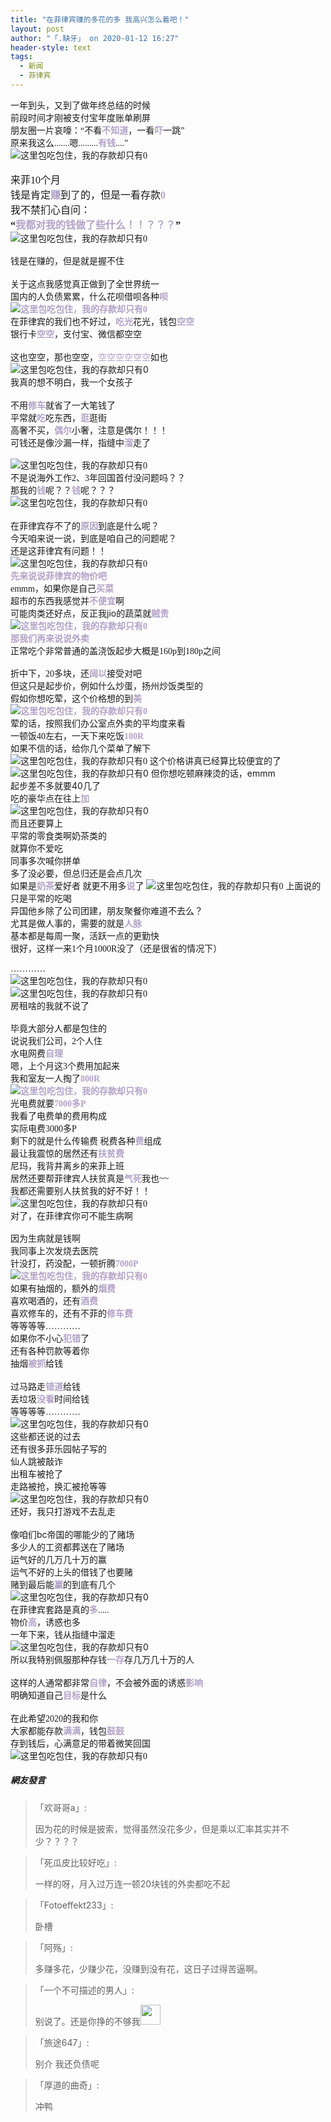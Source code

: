 ```yaml
---
title: "在菲律宾赚的多花的多 我高兴怎么着吧！"
layout: post
author: "「.缺牙」 on 2020-01-12 16:27"
header-style: text
tags:
  - 新闻
  - 菲律宾
---
```


<span style="font-family: 微软雅黑, &quot;Microsoft YaHei&quot;;">一年到头，又到了做年终总结的时候</span>
<br>
<span style="font-family: 微软雅黑, &quot;Microsoft YaHei&quot;;">前段时间才刚被支付宝年度账单刷屏</span>
<br>
<span style="font-family: 微软雅黑, &quot;Microsoft YaHei&quot;;">朋友圈一片哀嚎：“不看<strong><span style="font-family: 微软雅黑, &quot;Microsoft YaHei&quot;; color: rgb(178, 162, 199);">不知道</span></strong>，一看<strong><span style="font-family: 微软雅黑, &quot;Microsoft YaHei&quot;; color: rgb(178, 162, 199);">吓</span></strong>一跳”</span>
<br>
<span style="font-family: 微软雅黑, &quot;Microsoft YaHei&quot;;">原来我这么.......嗯.........<strong><span style="font-family: 微软雅黑, &quot;Microsoft YaHei&quot;; color: rgb(178, 162, 199);">有钱</span></strong>....”</span>
<span style="font-family: 微软雅黑, &quot;Microsoft YaHei&quot;;"><br></span>
<span style="font-family: 微软雅黑, &quot;Microsoft YaHei&quot;;"><img src="http://images.feileyuan.com/images/ueditor/202001121509000030.jpg" title="这里包吃包住，我的存款却只有0" alt="这里包吃包住，我的存款却只有0"></span>
<span style="font-family: 微软雅黑, &quot;Microsoft YaHei&quot;;"><br></span>
<br>
<span style="font-size: 16px; font-family: 微软雅黑, &quot;Microsoft YaHei&quot;;">来菲10个月</span>
<span style="font-size: 16px; font-family: 微软雅黑, &quot;Microsoft YaHei&quot;;"><br></span>
<span style="font-size: 16px; font-family: 微软雅黑, &quot;Microsoft YaHei&quot;;">钱是肯定<strong><span style="font-size: 16px; font-family: 微软雅黑, &quot;Microsoft YaHei&quot;; color: rgb(178, 162, 199);">赚</span></strong>到了的，但是一看存款<strong><span style="font-size: 16px; font-family: 微软雅黑, &quot;Microsoft YaHei&quot;; color: rgb(178, 162, 199);">0</span></strong></span>
<span style="font-size: 16px; font-family: 微软雅黑, &quot;Microsoft YaHei&quot;;"><br></span>
<span style="font-size: 16px; font-family: 微软雅黑, &quot;Microsoft YaHei&quot;;">我不禁扪心自问：</span>
<span style="font-size: 16px; font-family: 微软雅黑, &quot;Microsoft YaHei&quot;;"><br></span>
<span style="overflow-wrap: break-word; font-weight: 700; font-size: 16px; font-family: 微软雅黑, &quot;Microsoft YaHei&quot;;">“<span style="overflow-wrap: break-word; font-weight: 700; font-size: 16px; font-family: 微软雅黑, &quot;Microsoft YaHei&quot;; color: rgb(178, 162, 199);">我都对我的钱做了些什么！！？？？</span>”</span>
<span style="font-family: 微软雅黑, &quot;Microsoft YaHei&quot;;"><br></span>
<span style="font-family: 微软雅黑, &quot;Microsoft YaHei&quot;;"><img src="http://images.feileyuan.com/images/ueditor/202001121512000059.gif" title="这里包吃包住，我的存款却只有0" alt="这里包吃包住，我的存款却只有0"></span><br>
<span style="font-family: 微软雅黑, &quot;Microsoft YaHei&quot;;"><br></span>
<span style="font-family: 微软雅黑, &quot;Microsoft YaHei&quot;;">钱是在赚的，但是就是握不住<br></span>
<br>
<span style="font-family: 微软雅黑, &quot;Microsoft YaHei&quot;;">关于这点我感觉真正做到了全世界统一</span>
<br>
<span style="font-family: 微软雅黑, &quot;Microsoft YaHei&quot;;">国内的人负债累累，什么花呗借呗各种<strong><span style="font-family: 微软雅黑, &quot;Microsoft YaHei&quot;; color: rgb(178, 162, 199);">呗</span></strong></span>
<span style="font-family: 微软雅黑, &quot;Microsoft YaHei&quot;;"><strong><span style="font-family: 微软雅黑, &quot;Microsoft YaHei&quot;; color: rgb(178, 162, 199);"><br></span></strong></span>
<span style="font-family: 微软雅黑, &quot;Microsoft YaHei&quot;;"><strong><span style="font-family: 微软雅黑, &quot;Microsoft YaHei&quot;; color: rgb(178, 162, 199);"><img src="http://images.feileyuan.com/images/ueditor/202001121516000019.gif" title="这里包吃包住，我的存款却只有0" alt="这里包吃包住，我的存款却只有0"></span></strong></span>
<br>
<span style="font-family: 微软雅黑, &quot;Microsoft YaHei&quot;;">在菲律宾的我们也不好过，<strong><span style="font-family: 微软雅黑, &quot;Microsoft YaHei&quot;; color: rgb(178, 162, 199);">吃光</span></strong>花光，钱包<strong><span style="font-family: 微软雅黑, &quot;Microsoft YaHei&quot;; color: rgb(178, 162, 199);">空空</span></strong></span>
<br>
银行卡<strong><span style="color: rgb(178, 162, 199);">空空</span></strong>，支付宝、微信都空空<br>
<br>
这也空空，那也空空，<span style="color: rgb(178, 162, 199);">空空空空空空</span>如也
<br>
<img src="http://images.feileyuan.com/images/ueditor/202001121518000018.gif" title="这里包吃包住，我的存款却只有0" alt="这里包吃包住，我的存款却只有0">
<br>
<span style="font-family: 微软雅黑, &quot;Microsoft YaHei&quot;;">我真的想不明白，我一个女孩子<br></span>
<br>
<span style="font-family: 微软雅黑, &quot;Microsoft YaHei&quot;;">不用<strong><span style="font-family: 微软雅黑, &quot;Microsoft YaHei&quot;; color: rgb(178, 162, 199);">修车</span></strong>就省了一大笔钱了</span>
<br>
<span style="font-family: 微软雅黑, &quot;Microsoft YaHei&quot;;">平常就<strong><span style="font-family: 微软雅黑, &quot;Microsoft YaHei&quot;; color: rgb(178, 162, 199);">吃</span></strong>吃东西，<span style="font-family: 微软雅黑, &quot;Microsoft YaHei&quot;; color: rgb(178, 162, 199);"><strong>逛</strong></span>逛街</span>
<br>
<span style="font-family: 微软雅黑, &quot;Microsoft YaHei&quot;;">高奢不买，<strong><span style="font-family: 微软雅黑, &quot;Microsoft YaHei&quot;; color: rgb(178, 162, 199);">偶尔</span></strong>小奢，注意是偶尔！！！</span>
<br>
<span style="font-family: 微软雅黑, &quot;Microsoft YaHei&quot;;">可钱还是像沙漏一样，指缝中<strong><span style="font-family: 微软雅黑, &quot;Microsoft YaHei&quot;; color: rgb(178, 162, 199);">溜</span></strong>走了<br></span>
<span style="font-family: 微软雅黑, &quot;Microsoft YaHei&quot;;"><br></span>
<span style="font-family: 微软雅黑, &quot;Microsoft YaHei&quot;;"><img src="http://images.feileyuan.com/images/ueditor/202001121521000053.gif" title="这里包吃包住，我的存款却只有0" alt="这里包吃包住，我的存款却只有0"></span>
<span style="font-family: 微软雅黑, &quot;Microsoft YaHei&quot;;"><br></span>
<span style="font-family: 微软雅黑, &quot;Microsoft YaHei&quot;;">不是说海外工作2、3年回国首付没问题吗？？</span>
<span style="font-family: 微软雅黑, &quot;Microsoft YaHei&quot;;"><br></span>
<span style="font-family: 微软雅黑, &quot;Microsoft YaHei&quot;;">那我的<span style="font-family: 微软雅黑, &quot;Microsoft YaHei&quot;; color: rgb(178, 162, 199);"><strong>钱</strong></span>呢？？<span style="font-family: 微软雅黑, &quot;Microsoft YaHei&quot;; color: rgb(178, 162, 199);"><strong>钱</strong></span>呢？？？</span>
<span style="font-family: 微软雅黑, &quot;Microsoft YaHei&quot;;"><br></span>
<span style="font-family: 微软雅黑, &quot;Microsoft YaHei&quot;;"><img src="http://images.feileyuan.com/images/ueditor/202001121524000016.jpg" title="这里包吃包住，我的存款却只有0" alt="这里包吃包住，我的存款却只有0"></span>
<span style="font-family: 微软雅黑, &quot;Microsoft YaHei&quot;;"><br></span>
<br>
<span style="font-family:微软雅黑, Microsoft YaHei">在菲律宾存不了的<strong><span style="color: rgb(178, 162, 199);">原因</span></strong>到底是什么呢？</span>
<br>
<span style="font-family: 微软雅黑, &quot;Microsoft YaHei&quot;;">今天咱来说一说，到底是咱自己的问题呢？</span>
<span style="font-family: 微软雅黑, &quot;Microsoft YaHei&quot;;"><br></span>
<span style="font-family: 微软雅黑, &quot;Microsoft YaHei&quot;;">还是这菲律宾有问题！！</span>
<span style="font-family: 微软雅黑, &quot;Microsoft YaHei&quot;;"><br></span>
<span style="font-family: 微软雅黑, &quot;Microsoft YaHei&quot;;"><img src="http://images.feileyuan.com/images/ueditor/202001121526000002.gif" title="这里包吃包住，我的存款却只有0" alt="这里包吃包住，我的存款却只有0"></span>
<span style="font-family: 微软雅黑, &quot;Microsoft YaHei&quot;;"><br></span>
<span style="font-family: 微软雅黑, &quot;Microsoft YaHei&quot;;"><strong><span style="color: rgb(178, 162, 199);">先来说说菲律宾的物价吧</span></strong></span>
<br>
<span style="font-family:微软雅黑, Microsoft YaHei">emmm，如果你是自己<strong><span style="color: rgb(178, 162, 199);">买菜</span></strong></span>
<span style="font-family:微软雅黑, Microsoft YaHei"><br></span>
<span style="font-family:微软雅黑, Microsoft YaHei">超市的东西我感觉并<span style="color: rgb(178, 162, 199);"><strong>不便宜</strong></span>啊</span>
<span style="font-family:微软雅黑, Microsoft YaHei"><br></span>
<span style="font-family:微软雅黑, Microsoft YaHei">可能肉类还好点，反正我</span>jio的<span style="font-family:微软雅黑, Microsoft YaHei">蔬菜就<strong><span style="color: rgb(178, 162, 199);">贼贵</span></strong></span>
<span style="font-family:微软雅黑, Microsoft YaHei"><strong><span style="color: rgb(178, 162, 199);"><br></span></strong></span>
<span style="font-family:微软雅黑, Microsoft YaHei"><strong><span style="color: rgb(178, 162, 199);"><img src="http://images.feileyuan.com/images/ueditor/202001121529000036.gif" title="这里包吃包住，我的存款却只有0" alt="这里包吃包住，我的存款却只有0"></span></strong></span>
<span style="font-family:微软雅黑, Microsoft YaHei"><strong><span style="color: rgb(178, 162, 199);"><br></span></strong></span>
<strong><span style="font-family: 微软雅黑, &quot;Microsoft YaHei&quot;; color: rgb(178, 162, 199);">那我们再来说说外卖</span></strong>
<strong><span style="font-family: 微软雅黑, &quot;Microsoft YaHei&quot;; color: rgb(178, 162, 199);"><br></span></strong>
<span style="font-family: 微软雅黑, &quot;Microsoft YaHei&quot;;">正常吃个非常普通的盖浇饭起步大概是160p到180p之间</span><br>
<span style="font-family: 微软雅黑, &quot;Microsoft YaHei&quot;;"><br></span>
<span style="font-family: 微软雅黑, &quot;Microsoft YaHei&quot;;">折中下，20多块，还<strong><span style="font-family: 微软雅黑, &quot;Microsoft YaHei&quot;; color: rgb(178, 162, 199);">阔以</span></strong>接受对吧</span>
<span style="font-family: 微软雅黑, &quot;Microsoft YaHei&quot;;"><br></span>
<span style="font-family: 微软雅黑, &quot;Microsoft YaHei&quot;;">但这只是起步价，例如什么炒蛋，扬州炒饭类型的</span>
<span style="font-family: 微软雅黑, &quot;Microsoft YaHei&quot;;"><br></span>
<span style="font-family: 微软雅黑, &quot;Microsoft YaHei&quot;;">假如你想吃荤，这个价格想的到<strong><span style="font-family: 微软雅黑, &quot;Microsoft YaHei&quot;; color: rgb(178, 162, 199);">美</span></strong></span>
<br>
<span style="font-family: 微软雅黑, &quot;Microsoft YaHei&quot;;"><strong><span style="font-family: 微软雅黑, &quot;Microsoft YaHei&quot;; color: rgb(178, 162, 199);"><img src="http://images.feileyuan.com/images/ueditor/202001121535000027.jpg" title="这里包吃包住，我的存款却只有0" alt="这里包吃包住，我的存款却只有0"></span></strong></span>
<span style="font-family: 微软雅黑, &quot;Microsoft YaHei&quot;;"><strong><span style="font-family: 微软雅黑, &quot;Microsoft YaHei&quot;; color: rgb(178, 162, 199);"><br></span></strong></span>
<span style="font-family: 微软雅黑, &quot;Microsoft YaHei&quot;;">荤的话，按照我们办公室点外卖的平均度来看</span>
<br>
<span style="font-family: 微软雅黑, &quot;Microsoft YaHei&quot;;">一顿饭40左右，一天下来吃饭<strong><span style="font-family: 微软雅黑, &quot;Microsoft YaHei&quot;; color: rgb(178, 162, 199);">100R</span></strong></span>
<br>
<span style="font-family: 微软雅黑, &quot;Microsoft YaHei&quot;;">如果不信的话，给你几个菜单了解下</span>
<span style="font-family: 微软雅黑, &quot;Microsoft YaHei&quot;;"><br></span>
<span style="font-family: 微软雅黑, &quot;Microsoft YaHei&quot;;"><img src="http://images.feileyuan.com/images/ueditor/202001121541000038.jpg" title="这里包吃包住，我的存款却只有0" alt="这里包吃包住，我的存款却只有0"></span>
这个价格讲真已经算比较便宜的了
<br>
<img src="http://images.feileyuan.com/images/ueditor/202001121542000054.jpg" title="这里包吃包住，我的存款却只有0" alt="这里包吃包住，我的存款却只有0">
但你想吃顿麻辣烫的话，emmm
<br>
起步差不多就要40几了
<br>
吃的豪华点在往上<strong><span style="color: rgb(178, 162, 199);">加</span></strong>
<br>
<img src="http://images.feileyuan.com/images/ueditor/202001121543000049.gif" title="这里包吃包住，我的存款却只有0" alt="这里包吃包住，我的存款却只有0">
<br>
<span style="font-family: 微软雅黑, &quot;Microsoft YaHei&quot;;">而且还要算上</span>
<span style="font-family: 微软雅黑, &quot;Microsoft YaHei&quot;;"><br></span>
<span style="font-family: 微软雅黑, &quot;Microsoft YaHei&quot;;">平常的零食类啊奶茶类的</span>
<span style="font-family: 微软雅黑, &quot;Microsoft YaHei&quot;;"><br></span>
<span style="font-family: 微软雅黑, &quot;Microsoft YaHei&quot;;">就算你不爱吃</span>
<span style="font-family: 微软雅黑, &quot;Microsoft YaHei&quot;;"><br></span>
<span style="font-family: 微软雅黑, &quot;Microsoft YaHei&quot;;">同事多次喊你拼单</span>
<span style="font-family: 微软雅黑, &quot;Microsoft YaHei&quot;;"><br></span>
<span style="font-family: 微软雅黑, &quot;Microsoft YaHei&quot;;">多了没必要，但总归还是会点几次</span>
<span style="font-family: 微软雅黑, &quot;Microsoft YaHei&quot;;"><br></span>
<span style="font-family: 微软雅黑, &quot;Microsoft YaHei&quot;;">如果是<span style="font-family: 微软雅黑, &quot;Microsoft YaHei&quot;; color: rgb(178, 162, 199);"><strong>奶茶</strong></span>爱好者 就更不用多<strong><span style="font-family: 微软雅黑, &quot;Microsoft YaHei&quot;; color: rgb(178, 162, 199);">说</span></strong>了</span>
<span style="font-family: 微软雅黑, &quot;Microsoft YaHei&quot;;"><img src="http://images.feileyuan.com/images/ueditor/202001121551000032.gif" title="这里包吃包住，我的存款却只有0" alt="这里包吃包住，我的存款却只有0"></span>
<span style="font-family: 微软雅黑, &quot;Microsoft YaHei&quot;;">上面说的只是平常的吃喝</span>
<span style="font-family: 微软雅黑, &quot;Microsoft YaHei&quot;;"><br></span>
<span style="font-family: 微软雅黑, &quot;Microsoft YaHei&quot;;">异国他乡除了公司团建，朋友聚餐你难道不去么？</span>
<span style="font-family: 微软雅黑, &quot;Microsoft YaHei&quot;;"><br></span>
<span style="font-family: 微软雅黑, &quot;Microsoft YaHei&quot;;">尤其是做人事的，需要的就是<strong><span style="font-family: 微软雅黑, &quot;Microsoft YaHei&quot;; color: rgb(178, 162, 199);">人脉</span></strong></span>
<span style="font-family: 微软雅黑, &quot;Microsoft YaHei&quot;;"><br></span>
<span style="font-family:微软雅黑, Microsoft YaHei">基本都是每周一聚，活跃一点的更勤快</span>
<span style="font-family:微软雅黑, Microsoft YaHei"><br></span>
<span style="font-family:微软雅黑, Microsoft YaHei">很好，这样一来1个月1000R没了（还是很省的情况下）<br></span>
<span style="font-family:微软雅黑, Microsoft YaHei"><br></span>
<span style="font-family:微软雅黑, Microsoft YaHei">…………</span>
<span style="font-family:微软雅黑, Microsoft YaHei"><br></span>
<span style="font-family:微软雅黑, Microsoft YaHei"><img src="http://images.feileyuan.com/images/ueditor/202001121557000053.jpg" title="这里包吃包住，我的存款却只有0" alt="这里包吃包住，我的存款却只有0"></span>
<span style="font-family:微软雅黑, Microsoft YaHei"><br></span>
<span style="font-family:微软雅黑, Microsoft YaHei"><img src="http://images.feileyuan.com/images/ueditor/202001121558000037.jpg" title="这里包吃包住，我的存款却只有0" alt="这里包吃包住，我的存款却只有0"></span>
<span style="font-family:微软雅黑, Microsoft YaHei"><br></span>
<span style="font-family:微软雅黑, Microsoft YaHei">房租啥的我就不说了<br></span>
<span style="font-family:微软雅黑, Microsoft YaHei"><br></span>
<span style="font-family:微软雅黑, Microsoft YaHei">毕竟大部分人都是包住的</span>
<span style="font-family:微软雅黑, Microsoft YaHei"><br></span>
<span style="font-family:微软雅黑, Microsoft YaHei">说说我们公司，2个人住</span>
<span style="font-family:微软雅黑, Microsoft YaHei"><br></span>
<span style="font-family:微软雅黑, Microsoft YaHei">水电网费<strong><span style="color: rgb(178, 162, 199);">自理</span></strong></span>
<span style="font-family:微软雅黑, Microsoft YaHei"><br></span>
<span style="font-family:微软雅黑, Microsoft YaHei">嗯，上个月这3个费用加起来</span>
<span style="font-family:微软雅黑, Microsoft YaHei"><br></span>
<span style="font-family:微软雅黑, Microsoft YaHei">我和室友一人掏了<span style="color: rgb(178, 162, 199);"><strong>800R</strong></span></span>
<span style="font-family:微软雅黑, Microsoft YaHei"><span style="color: rgb(178, 162, 199);"><strong><br></strong></span></span>
<span style="font-family:微软雅黑, Microsoft YaHei"><span style="color: rgb(178, 162, 199);"><strong><img src="http://images.feileyuan.com/images/ueditor/202001121602000059.gif" title="这里包吃包住，我的存款却只有0" alt="这里包吃包住，我的存款却只有0"></strong></span></span>
<span style="font-family:微软雅黑, Microsoft YaHei"><span style="color: rgb(178, 162, 199);"><strong><br></strong></span></span>
<span style="font-family: 微软雅黑, &quot;Microsoft YaHei&quot;;">光电费就要<strong><span style="font-family: 微软雅黑, &quot;Microsoft YaHei&quot;; color: rgb(178, 162, 199);">7000多P</span></strong></span>
<br>
<span style="font-family: 微软雅黑, &quot;Microsoft YaHei&quot;;">我看了电费单的费用构成</span>
<br>
<span style="font-family: 微软雅黑, &quot;Microsoft YaHei&quot;;">实际电费3000多P&nbsp;</span>
<span style="font-family: 微软雅黑, &quot;Microsoft YaHei&quot;;"><br></span>
<span style="font-family: 微软雅黑, &quot;Microsoft YaHei&quot;;">剩下的就是什么传输费 税费各种<strong><span style="font-family: 微软雅黑, &quot;Microsoft YaHei&quot;; color: rgb(178, 162, 199);">费</span></strong>组成</span>
<br>
<span style="font-family: 微软雅黑, &quot;Microsoft YaHei&quot;;">最让我震惊的居然还有<span style="font-family: 微软雅黑, &quot;Microsoft YaHei&quot;; color: rgb(178, 162, 199);"><strong>扶贫费</strong></span></span>
<br>
<span style="font-family: 微软雅黑, &quot;Microsoft YaHei&quot;;">尼玛，我背井离乡的来菲上班</span>
<br>
<span style="font-family: 微软雅黑, &quot;Microsoft YaHei&quot;;">居然还要帮菲律宾人扶贫真是<span style="font-family: 微软雅黑, &quot;Microsoft YaHei&quot;; color: rgb(178, 162, 199);"><strong>气死</strong></span>我也~~</span>
<br>
<span style="font-family: 微软雅黑, &quot;Microsoft YaHei&quot;;">我都还需要别人扶贫我的好不好！！</span>
<span style="font-family: 微软雅黑, &quot;Microsoft YaHei&quot;;"><br></span>
<span style="font-family: 微软雅黑, &quot;Microsoft YaHei&quot;;"><img src="http://images.feileyuan.com/images/ueditor/202001121606000048.gif" title="这里包吃包住，我的存款却只有0" alt="这里包吃包住，我的存款却只有0"></span>
<span style="font-family: 微软雅黑, &quot;Microsoft YaHei&quot;;"><br></span>
<span style="font-family: 微软雅黑, &quot;Microsoft YaHei&quot;;">对了，在菲律宾你可不能生病啊<br></span>
<span style="font-family: 微软雅黑, &quot;Microsoft YaHei&quot;;"><br></span>
<span style="font-family: 微软雅黑, &quot;Microsoft YaHei&quot;;">因为生病就是钱啊</span>
<span style="font-family: 微软雅黑, &quot;Microsoft YaHei&quot;;"><br></span>
<span style="font-family: 微软雅黑, &quot;Microsoft YaHei&quot;;">我同事上次发烧去医院</span>
<span style="font-family: 微软雅黑, &quot;Microsoft YaHei&quot;;"><br></span>
<span style="font-family: 微软雅黑, &quot;Microsoft YaHei&quot;;">针没打，药没配，一顿折腾<span style="font-family: 微软雅黑, &quot;Microsoft YaHei&quot;; color: rgb(178, 162, 199);"><strong>7000P</strong></span></span>
<span style="font-family: 微软雅黑, &quot;Microsoft YaHei&quot;; color: rgb(178, 162, 199);"><strong><br></strong></span>
<span style="font-family: 微软雅黑, &quot;Microsoft YaHei&quot;; color: rgb(178, 162, 199);"><strong><img src="http://images.feileyuan.com/images/ueditor/202001121608000026.gif" title="这里包吃包住，我的存款却只有0" alt="这里包吃包住，我的存款却只有0"></strong></span>
<span style="font-family: 微软雅黑, &quot;Microsoft YaHei&quot;; color: rgb(178, 162, 199);"><strong><br></strong></span>
<span style="font-family: 微软雅黑, &quot;Microsoft YaHei&quot;;">如果有抽烟的，额外的<strong><span style="font-family: 微软雅黑, &quot;Microsoft YaHei&quot;; color: rgb(178, 162, 199);">烟费</span></strong></span>
<span style="font-family: 微软雅黑, &quot;Microsoft YaHei&quot;;"><br></span>
<span style="font-family: 微软雅黑, &quot;Microsoft YaHei&quot;;">喜欢喝酒的，还有<strong><span style="font-family: 微软雅黑, &quot;Microsoft YaHei&quot;; color: rgb(178, 162, 199);">酒费</span></strong></span>
<span style="font-family: 微软雅黑, &quot;Microsoft YaHei&quot;;"><br></span>
<span style="font-family: 微软雅黑, &quot;Microsoft YaHei&quot;;">喜欢修车的，还有不菲的<strong><span style="font-family: 微软雅黑, &quot;Microsoft YaHei&quot;; color: rgb(178, 162, 199);">修车费</span></strong></span>
<br>
<span style="font-family: 微软雅黑, &quot;Microsoft YaHei&quot;;">等等等等…………</span>
<span style="font-family: 微软雅黑, &quot;Microsoft YaHei&quot;; color: rgb(178, 162, 199);"><strong><br></strong></span>
<span style="font-family: 微软雅黑, &quot;Microsoft YaHei&quot;;">如果你不小心<strong><span style="font-family: 微软雅黑, &quot;Microsoft YaHei&quot;; color: rgb(178, 162, 199);">犯错</span></strong>了</span>
<br>
<span style="font-family: 微软雅黑, &quot;Microsoft YaHei&quot;;">还有各种罚款等着你</span>
<br>
<span style="font-family: 微软雅黑, &quot;Microsoft YaHei&quot;;">抽烟<strong><span style="font-family: 微软雅黑, &quot;Microsoft YaHei&quot;; color: rgb(178, 162, 199);">被抓</span></strong>给钱<br></span>
<br>
<span style="font-family: 微软雅黑, &quot;Microsoft YaHei&quot;;">过马路走<strong><span style="font-family: 微软雅黑, &quot;Microsoft YaHei&quot;; color: rgb(178, 162, 199);">错道</span></strong>给钱</span>
<br>
<span style="font-family: 微软雅黑, &quot;Microsoft YaHei&quot;;">丢垃圾<strong><span style="font-family: 微软雅黑, &quot;Microsoft YaHei&quot;; color: rgb(178, 162, 199);">没看</span></strong>时间给钱</span>
<br>
<span style="font-family: 微软雅黑, &quot;Microsoft YaHei&quot;; text-align: center;">等等等等…………</span>
<br>
<img src="http://images.feileyuan.com/images/ueditor/202001121611000049.gif" title="这里包吃包住，我的存款却只有0" alt="这里包吃包住，我的存款却只有0">
<br>
这些都还说的过去
<br>
还有很多菲乐园帖子写的
<br>
仙人跳被敲诈
<br>
出租车被抢了
<br>
走路被抢，换汇被抢等等
<br>
<img src="http://images.feileyuan.com/images/ueditor/202001121614000029.jpg" title="这里包吃包住，我的存款却只有0" alt="这里包吃包住，我的存款却只有0">
<br>
还好，我只打游戏不去乱走<br>
<br>
像咱们bc帝国的哪能少的了赌场
<br>
多少人的工资都葬送在了赌场
<br>
运气好的几万几十万的赢
<br>
运气不好的上头的借钱了也要赌
<br>
赌到最后能<strong><span style="color: rgb(178, 162, 199);">赢</span></strong>的到底有几个
<br>
<img src="http://images.feileyuan.com/images/ueditor/202001121619000024.gif" title="这里包吃包住，我的存款却只有0" alt="这里包吃包住，我的存款却只有0">
<br>
<span style="font-family: 微软雅黑, &quot;Microsoft YaHei&quot;;">在菲律宾套路是真的<strong><span style="color: rgb(178, 162, 199);">多</span></strong>.....</span>
<br>
<span style="font-family: 微软雅黑, &quot;Microsoft YaHei&quot;;">物价<strong><span style="font-family: 微软雅黑, &quot;Microsoft YaHei&quot;; color: rgb(178, 162, 199);">高</span></strong>，诱惑也多</span>
<br>
<span style="font-family: 微软雅黑, &quot;Microsoft YaHei&quot;;">一年下来，钱从指缝中溜走</span>
<br>
<img src="http://images.feileyuan.com/images/ueditor/202001121622000056.gif" title="这里包吃包住，我的存款却只有0" alt="这里包吃包住，我的存款却只有0">
<br>
<span style="font-family: 微软雅黑, &quot;Microsoft YaHei&quot;;">所以我特别佩服那种存钱<strong><span style="font-family: 微软雅黑, &quot;Microsoft YaHei&quot;; color: rgb(178, 162, 199);">一存</span></strong>存几万几十万的人<br></span>
<br>
<span style="font-family: 微软雅黑, &quot;Microsoft YaHei&quot;;">这样的人通常都非常<span style="font-family: 微软雅黑, &quot;Microsoft YaHei&quot;; color: rgb(178, 162, 199);"><strong>自律</strong></span>，不会被外面的诱惑<span style="font-family: 微软雅黑, &quot;Microsoft YaHei&quot;; color: rgb(178, 162, 199);"><strong>影响</strong></span></span>
<br>
<span style="font-family: 微软雅黑, &quot;Microsoft YaHei&quot;;">明确知道自己<strong><span style="font-family: 微软雅黑, &quot;Microsoft YaHei&quot;; color: rgb(178, 162, 199);">目标</span></strong>是什么<br></span>
<br>
<span style="font-family: 微软雅黑, &quot;Microsoft YaHei&quot;;">在此希望2020的我和你</span>
<br>
<span style="font-family: 微软雅黑, &quot;Microsoft YaHei&quot;;">大家都能存款<strong><span style="font-family: 微软雅黑, &quot;Microsoft YaHei&quot;; color: rgb(178, 162, 199);">满满</span></strong>，钱包<span style="font-family: 微软雅黑, &quot;Microsoft YaHei&quot;; color: rgb(178, 162, 199);"><strong>鼓鼓</strong></span></span>
<br>
<span style="font-family: 微软雅黑, &quot;Microsoft YaHei&quot;;">存到钱后，心满意足的带着微笑回国</span>
<span style="font-family: 微软雅黑, &quot;Microsoft YaHei&quot;;"><br></span>
<span style="font-family: 微软雅黑, &quot;Microsoft YaHei&quot;;"><img src="http://images.feileyuan.com/images/ueditor/202001121627000033.gif" title="这里包吃包住，我的存款却只有0" alt="这里包吃包住，我的存款却只有0"></span>

##### 網友發言 
> 「欢哥哥a」:
> <p>因为花的时候是披索，觉得虽然没花多少，但是乘以汇率其实并不少？？？？</p>

> 「死瓜皮比较好吃」:
> <p>一样的呀，月入过万连一顿20块钱的外卖都吃不起</p>

> 「Fotoeffekt233」:
> <p>卧槽</p>

> 「阿殇」:
> <p>多赚多花，少赚少花，没赚到没有花，这日子过得苦逼啊。</p>

> 「一个不可描述的男人」:
> <p>别说了。还是你挣的不够我<img src="https://images.feileyuan.com/images/ueditor/dialogs/emotion/images/default/df_016.gif" width="32" height="32"></p>

> 「旅途647」:
> <p>别介 我还负债呢</p>

> 「厚道的曲奇」:
> <p>冲鸭</p>


